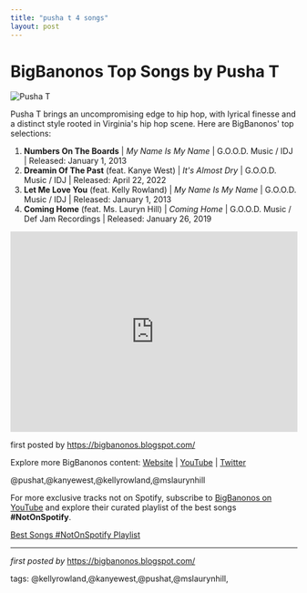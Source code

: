 ```yaml
---
title: "pusha t 4 songs"
layout: post
---
```

<h1>BigBanonos Top Songs by Pusha T</h1>
<img src="https://media.vanityfair.com/photos/5b19bc3fef9c7776eebc661d/master/w_1280,c_limit/Pusha-T-Q&A-Adler.jpg" alt="Pusha T"> <p>Pusha T brings an uncompromising edge to hip hop, with lyrical finesse and a distinct style rooted in Virginia's hip hop scene. Here are BigBanonos' top selections:</p> <ol> <li><strong>Numbers On The Boards</strong> | <em>My Name Is My Name</em> | G.O.O.D. Music / IDJ | Released: January 1, 2013</li> <li><strong>Dreamin Of The Past</strong> (feat. Kanye West) | <em>It's Almost Dry</em> | G.O.O.D. Music / IDJ | Released: April 22, 2022</li> <li><strong>Let Me Love You</strong> (feat. Kelly Rowland) | <em>My Name Is My Name</em> | G.O.O.D. Music / IDJ | Released: January 1, 2013</li> <li><strong>Coming Home</strong> (feat. Ms. Lauryn Hill) | <em>Coming Home</em> | G.O.O.D. Music / Def Jam Recordings | Released: January 26, 2019</li>
</ol> <div> <iframe src="https://open.spotify.com/embed/playlist/7KuHoSsDnRoM0CORMBFLPQ?utm_source=generator" width="100%" height="352" frameborder="0" allow="autoplay; clipboard-write; encrypted-media; fullscreen; picture-in-picture" loading="lazy"></iframe>
</div> <p>first posted by <a href="https://bigbanonos.blogspot.com/">https://bigbanonos.blogspot.com/</a></p> <div> <p>Explore more BigBanonos content: <a href="https://bigbanonos.blogspot.com/">Website</a> | <a href="https://www.youtube.com/@BigBanonos">YouTube</a> | <a href="https://x.com/bigbanonos">Twitter</a></p>
</div> <!-- Tags -->
<p>@pushat,@kanyewest,@kellyrowland,@mslaurynhill</p>


<!--Subscribe and Playlist Links-->
<div>
    <p>For more exclusive tracks not on Spotify, subscribe to <a href="https://www.youtube.com/@BigBanonos" target="_blank">BigBanonos on YouTube</a> and explore their curated playlist of the best songs <strong>#NotOnSpotify</strong>.</p>
    <p><a href="https://www.youtube.com/playlist?list=PLtuNtuTatqI0kFahUCbtbfenC_ET5O_tr" target="_blank">Best Songs #NotOnSpotify Playlist<br /></a></p></div>

<hr />

<p><em>first posted by</em> <a href="https://bigbanonos.blogspot.com/" rel="noopener" target="_new">https://bigbanonos.blogspot.com/</a></p>

<p>tags: @kellyrowland,@kanyewest,@pushat,@mslaurynhill,</p>
